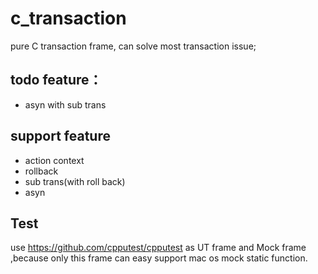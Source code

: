 # c_transaction

pure C transaction frame, can solve most transaction issue; 

## todo feature：
* asyn with sub trans

## support feature
* action context
* rollback
* sub trans(with roll back)
* asyn 

## Test
use https://github.com/cpputest/cpputest as UT frame and Mock frame ,because only this  frame can easy support mac os mock static function.
